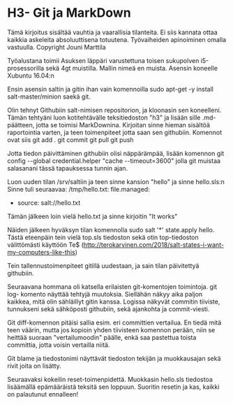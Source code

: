 # H3- Git ja MarkDown
Tämä kirjoitus sisältää vauhtia ja vaarallisia tilanteita. Ei siis kannata ottaa kaikkia askeleita absoluuttisena totuutena.
 Työvaiheiden apinoiminen omalla vastuulla.
Copyright Jouni Marttila

Työalustana toimii Asuksen läppäri varustettuna toisen sukupolven i5-prosessorilla sekä 4gt
muistilla. Mallin nimeä en muista.  Asensin koneelle Xubuntu 16.04:n

Ensin asensin saltin ja gitin ihan vain komennoilla sudo apt-get -y install
salt-master/minion saekä 
git.

Olin tehnyt Githubiin salt-nimisen repositorion, ja kloonasin sen koneelleni.
Tämän tehtyäni luon kotitehtävälle teksitiedoston "h3" ja lisään sille .md- päätteen, jotta se toimisi MarkDownina. Kirjoitan sinne hieman sisältöä raportointia varten, ja teen toimenpiteet jotta saan sen githubiin. Komennot ovat siis 
	git add .
	git commit
	git pull
	git push

Jotta tiedon päivittäminen githubiin olisi näppärämpää, lisään komennon
	git config --global credential.helper "cache --timeout=3600"
jolla git muistaa salasanani tässä tapauksessa tunnin ajan.

Luon uuden tilan /srv/saltiin  ja teen sinne kansion "hello" ja sinne hello.sls:n Sinne tuli
seuraavaa: 
/tmp/hello.txt:
  file.managed:
  - source: salt://hello.txt

Tämän jälkeen loin vielä hello.txt ja sinne kirjoitin "It works"

Näiden jälkeen hyväksyn tilan komennolla sudo salt '*' state.apply hello.
Tästä eteenpäin tein vielä top.sls tiedoston sekä otin top-tiedoston välittömästi käyttöön Te$
 (http://terokarvinen.com/2018/salt-states-i-want-my-computers-like-this)

Tein tallennustoimenpiteet gitillä uudestaan, ja sain tilan päivitettyä githubiin.

Seuraavana hommana oli katsella erilaisten git-komentojen toimintoja. git log- komento
näyttää tehtyjä muutoksia. Siellähän näkyy aika paljon kaikkea, 
mitä olin sähläillyt gitin kanssa. Logissa näkyvät commitin tiiviste,
tunnukseni sekä sähköposti githubiin, sekä ajankohta ja commit-viesti.

Git diff-komennon pitäisi sallia esim. eri committien vertailua. En tiedä mitä teen väärin,
 mutta jos kopioin yhden tiivisteen komennon perään,
 niin se heittää suoraan "vertailumoodin" päälle,
 enkä saa pastettua toista committia, jotta voisin vertailla niitä.

Git blame ja tiedostonimi näyttävät tiedoston tekijän ja muokkausajan
 sekä rivit joita on lisätty.

Seuraavaksi kokeilin reset-toimenpidettä. Muokkasin hello.sls tiedostoa lisäämällä
epämääräistä teksitä sen loppuun. Suoritin resetin ja kas, kaikki on palautunut ennalleen!



